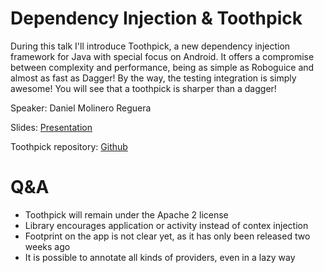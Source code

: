 # Dependency Injection & Toothpick

During this talk I'll introduce Toothpick, a new dependency injection framework for Java with special focus on Android.
It offers a compromise between complexity and performance, being as simple as Roboguice and almost as fast as Dagger!
By the way, the testing integration is simply awesome!
You will see that a toothpick is sharper than a dagger!

Speaker: Daniel Molinero Reguera

Slides: [Presentation](dependency_injection_toothpick.pdf)

Toothpick repository: [Github](https://github.com/stephanenicolas/toothpick)

# Q&A

* Toothpick will remain under the Apache 2 license
* Library encourages application or activity instead of contex injection
* Footprint on the app is not clear yet, as it has only been released two weeks ago
* It is possible to annotate all kinds of providers, even in a lazy way
